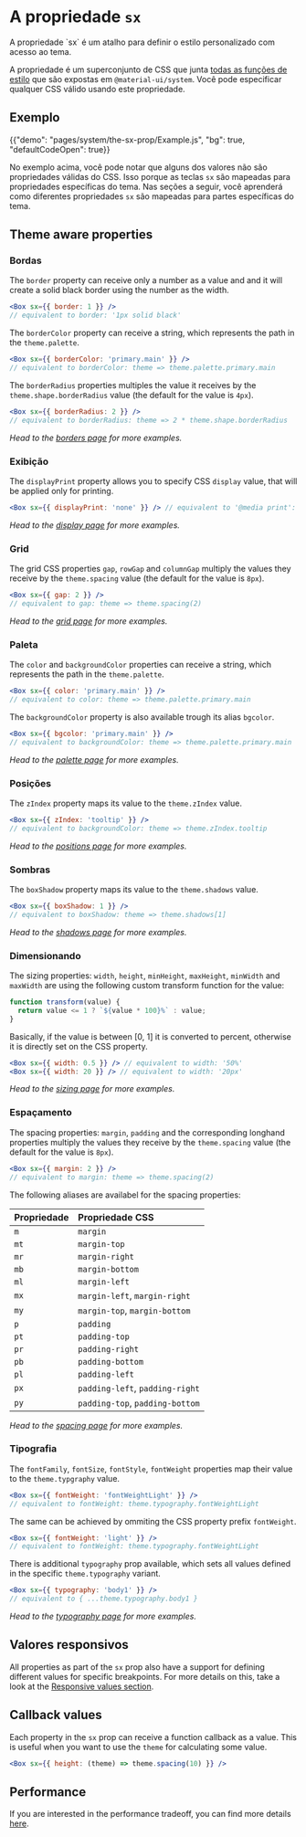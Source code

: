 # A propriedade `sx`

<p class="description">A propriedade `sx` é um atalho para definir o estilo personalizado com acesso ao tema.</p>

A propriedade é um superconjunto de CSS que junta [todas as funções de estilo](/system/basics/#all-inclusive) que são expostas em `@material-ui/system`. Você pode especificar qualquer CSS válido usando este propriedade.

## Exemplo

{{"demo": "pages/system/the-sx-prop/Example.js", "bg": true, "defaultCodeOpen": true}}

No exemplo acima, você pode notar que alguns dos valores não são propriedades válidas do CSS. Isso porque as teclas `sx` são mapeadas para propriedades específicas do tema. Nas seções a seguir, você aprenderá como diferentes propriedades `sx` são mapeadas para partes específicas do tema.

## Theme aware properties

### Bordas

The `border` property can receive only a number as a value and and it will create a solid black border using the number as the width.

```jsx
<Box sx={{ border: 1 }} />
// equivalent to border: '1px solid black'
```

The `borderColor` property can receive a string, which represents the path in the `theme.palette`.

```jsx
<Box sx={{ borderColor: 'primary.main' }} />
// equivalent to borderColor: theme => theme.palette.primary.main
```

The `borderRadius` properties multiples the value it receives by the `theme.shape.borderRadius` value (the default for the value is `4px`).

```jsx
<Box sx={{ borderRadius: 2 }} />
// equivalent to borderRadius: theme => 2 * theme.shape.borderRadius
```

_Head to the [borders page](/system/borders/) for more examples._

### Exibição

The `displayPrint` property allows you to specify CSS `display` value, that will be applied only for printing.

```jsx
<Box sx={{ displayPrint: 'none' }} /> // equivalent to '@media print': { display: 'none' }
```

_Head to the [display page](/system/display/) for more examples._

### Grid

The grid CSS properties `gap`, `rowGap` and `columnGap` multiply the values they receive by the `theme.spacing` value (the default for the value is `8px`).

```jsx
<Box sx={{ gap: 2 }} />
// equivalent to gap: theme => theme.spacing(2)
```

_Head to the [grid page](/system/grid/) for more examples._

### Paleta

The `color` and `backgroundColor` properties can receive a string, which represents the path in the `theme.palette`.

```jsx
<Box sx={{ color: 'primary.main' }} />
// equivalent to color: theme => theme.palette.primary.main
```

The `backgroundColor` property is also available trough its alias `bgcolor`.

```jsx
<Box sx={{ bgcolor: 'primary.main' }} />
// equivalent to backgroundColor: theme => theme.palette.primary.main
```

_Head to the [palette page](/system/palette/) for more examples._

### Posições

The `zIndex` property maps its value to the `theme.zIndex` value.

```jsx
<Box sx={{ zIndex: 'tooltip' }} />
// equivalent to backgroundColor: theme => theme.zIndex.tooltip
```

_Head to the [positions page](/system/positions/) for more examples._

### Sombras

The `boxShadow` property maps its value to the `theme.shadows` value.

```jsx
<Box sx={{ boxShadow: 1 }} />
// equivalent to boxShadow: theme => theme.shadows[1]
```

_Head to the [shadows page](/system/shadows/) for more examples._

### Dimensionando

The sizing properties: `width`, `height`, `minHeight`, `maxHeight`, `minWidth` and `maxWidth` are using the following custom transform function for the value:

```js
function transform(value) {
  return value <= 1 ? `${value * 100}%` : value;
}
```

Basically, if the value is between [0, 1] it is converted to percent, otherwise it is directly set on the CSS property.

```jsx
<Box sx={{ width: 0.5 }} /> // equivalent to width: '50%'
<Box sx={{ width: 20 }} /> // equivalent to width: '20px'
```

_Head to the [sizing page](/system/sizing/) for more examples._

### Espaçamento

The spacing properties: `margin`, `padding` and the corresponding longhand properties multiply the values they receive by the `theme.spacing` value (the default for the value is `8px`).

```jsx
<Box sx={{ margin: 2 }} />
// equivalent to margin: theme => theme.spacing(2)
```

The following aliases are availabel for the spacing properties:

| Propriedade | Propriedade CSS                 |
|:----------- |:------------------------------- |
| `m`         | `margin`                        |
| `mt`        | `margin-top`                    |
| `mr`        | `margin-right`                  |
| `mb`        | `margin-bottom`                 |
| `ml`        | `margin-left`                   |
| `mx`        | `margin-left`, `margin-right`   |
| `my`        | `margin-top`, `margin-bottom`   |
| `p`         | `padding`                       |
| `pt`        | `padding-top`                   |
| `pr`        | `padding-right`                 |
| `pb`        | `padding-bottom`                |
| `pl`        | `padding-left`                  |
| `px`        | `padding-left`, `padding-right` |
| `py`        | `padding-top`, `padding-bottom` |

_Head to the [spacing page](/system/spacing/) for more examples._

### Tipografia

The `fontFamily`, `fontSize`, `fontStyle`, `fontWeight` properties map their value to the `theme.typgraphy` value.

```jsx
<Box sx={{ fontWeight: 'fontWeightLight' }} />
// equivalent to fontWeight: theme.typography.fontWeightLight
```

The same can be achieved by ommiting the CSS property prefix `fontWeight`.

```jsx
<Box sx={{ fontWeight: 'light' }} />
// equivalent to fontWeight: theme.typography.fontWeightLight
```

There is additional `typography` prop available, which sets all values defined in the specific `theme.typography` variant.

```jsx
<Box sx={{ typography: 'body1' }} />
// equivalent to { ...theme.typography.body1 }
```

_Head to the [typography page](/system/typography/) for more examples._

## Valores responsivos

All properties as part of the `sx` prop also have a support for defining different values for specific breakpoints. For more details on this, take a look at the [Responsive values section](/system/basics/#responsive-values).

## Callback values

Each property in the `sx` prop can receive a function callback as a value. This is useful when you want to use the `theme` for calculating some value.

```jsx
<Box sx={{ height: (theme) => theme.spacing(10) }} />
```

## Performance

If you are interested in the performance tradeoff, you can find more details [here](/system/basics/#performance-tradeoff).
